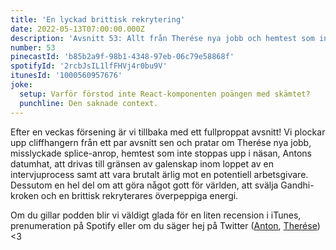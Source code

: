 ```yaml
---
title: 'En lyckad brittisk rekrytering'
date: 2022-05-13T07:00:00.000Z
description: 'Avsnitt 53: Allt från Therése nya jobb och hemtest som inte stoppas upp i näsan till att vara på gränsen till galenskap och en brittisk rekryterares överpeppiga energi.'
number: 53
pinecastId: 'b85b2a9f-98b1-4348-97eb-06c79e58868f'
spotifyId: '2rcbJsIL1lfFHVj4r0bu9V'
itunesId: '1000560957676'
joke:
  setup: Varför förstod inte React-komponenten poängen med skämtet?
  punchline: Den saknade context.
---
```


Efter en veckas försening är vi tillbaka med ett fullproppat avsnitt! Vi plockar upp cliffhangern från ett par avsnitt sen och pratar om Therése nya jobb, misslyckade splice-anrop, hemtest som inte stoppas upp i näsan, Antons datumhat, att drivas till gränsen av galenskap inom loppet av en intervjuprocess samt att vara brutalt ärlig mot en potentiell arbetsgivare. Dessutom en hel del om att göra något gott för världen, att svälja Gandhi-kroken och en brittisk rekryterares överpeppiga energi.

Om du gillar podden blir vi väldigt glada för en liten recension i iTunes, prenumeration på Spotify eller om du säger hej på Twitter ([Anton](https://twitter.com/Awnton), [Therése](https://twitter.com/tkomstadius)) &lt;3

